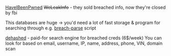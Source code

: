 [HavelBeenPwned](https://haveibeenpwned.com/)
~~WeLeakInfo~~ - they sold breached info, now they're closed by fbi

This databases are huge -> you'd need a lot of fast storage & program for searching through
e.g. [breach-parse](https://github.com/hmaverickadams/breach-parse/blob/master/breach-parse.sh) script

[dehashed](https://dehashed.com/) - paid-for search engine for breached creds (6$/week)
You can look for based on email, username, IP, name, address, phone, VIN, domain scan